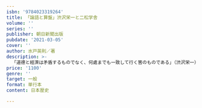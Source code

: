 ```yaml
---
isbn: '9784023319264'
title: 「論語と算盤」渋沢栄一と二松学舎
volume: ''
series: ''
publisher: 朝日新聞出版
pubdate: '2021-03-05'
cover: ''
author: 水戸英則／著
description: >-
  「道德と經濟は矛盾するものでなく、何處までも一致して行く筈のものである」（渋沢栄一）夏目漱石や嘉納治五郎、犬養毅らが学んだことで知られる漢学私塾・二松学舎。漢学者であり法学者でもあった創立者の三島中洲がその後を託したのは、実業家の渋沢栄一だった。本書は、三島の師だった幕末の儒家・陽明学者、山田方谷まで遡って三島と渋沢を結んだ陽明学の系譜、またこれまであまり語られてこなかった教育者としての渋沢の姿などを明らかにする。
price: '1100'
genre: ''
target: 一般
format: 単行本
content: 日本歴史

---
```

